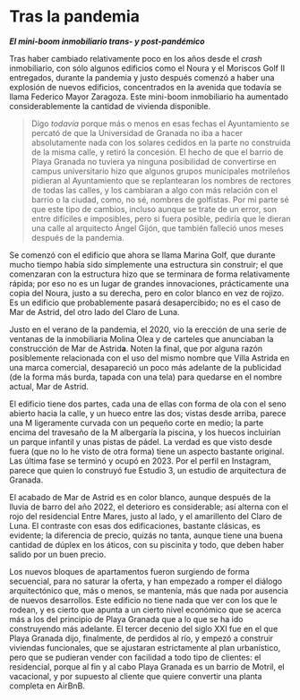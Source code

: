 # Tras la pandemia
__*El mini-boom inmobiliario trans-  y post-pandémico*__

Tras haber cambiado relativamente poco en los años desde el *crash*
inmobiliario, con sólo algunos edificios como el Noura y el Moriscos
Golf II entregados, durante la pandemia y justo después comenzó a
haber una explosión de nuevos edificios, concentrados en la avenida
que todavía se llama Federico Mayor Zaragoza. Este mini-boom
inmobiliario ha aumentado considerablemente la cantidad de vivienda
disponible.

> Digo *todavía* porque más o menos en esas fechas el Ayuntamiento se
> percató de que la Universidad de Granada no iba a hacer
> absolutamente nada con los solares cedidos en la parte no construida
> de la misma calle, y retiró la concesión. El hecho de que el barrio
> de Playa Granada no tuviera ya ninguna posibilidad de convertirse en
> campus universitario hizo que algunos grupos municipales motrileños
> pidieran al Ayuntamiento que se replantearan los nombres de rectores
> de todas las calles, y los cambiaran a algo con más relación con el
> barrio o la ciudad, como, no sé, nombres de golfistas. Por mi parte
> sé que este tipo de cambios, incluso aunque se trate de un error,
> son entre difíciles e imposibles, pero si fuera posible, pediría que
> le dieran una calle al arquitecto Ángel Gijón, que también falleció
> unos meses después de la pandemia.

Se comenzó con el edificio que ahora se llama Marina Golf, que durante
mucho tiempo había sido simplemente una estructura sin construir; el
que comenzaran con la estructura hizo que se terminara de forma
relativamente rápida; por eso no es un lugar de grandes innovaciones,
prácticamente una copia del Noura, justo a su derecha, pero en color
blanco en vez de rojizo. Es un edificio que probablemente pasará
desapercibido; no es el caso de Mar de Astrid, del otro lado del Claro
de Luna.

Justo en el verano de la pandemia, el 2020, vio la erección de una
serie de ventanas de la inmobiliaria Molina Olea y de carteles que
anunciaban la construcción de Mar de Astrid**a**. Noten la final, que
por alguna razón posiblemente relacionada con el uso del mismo nombre
que Villa Astrida en una marca comercial, desapareció un poco más
adelante de la publicidad (de la forma más burda, tapada con una tela)
para quedarse en el nombre actual, Mar de Astrid.

El edificio tiene dos partes, cada una de ellas con forma de ola con
el seno abierto hacia la calle, y un hueco entre las dos; vistas desde
arriba, parece una M ligeramente curvada con un pequeño corte en
medio; la parte encima del travesaño de la M albergaría la piscina, y
los huecos incluirían un parque infantil y unas pistas de pádel. La
verdad es que visto desde fuera (que no lo he visto de otra forma)
tiene un aspecto bastante original. Las última fase se terminó y ocupó
en 2023. Por el perfil en Instagram, parece que quien lo construyó fue
Estudio 3, un estudio de arquitectura de Granada.

El acabado de Mar de Astrid es en color blanco, aunque después de la
lluvia de barro del año 2022, el deterioro es considerable; así
alterna con el rojo del residencial Entre Mares, justo al lado, y el
amarillento del Claro de Luna. El contraste con esas dos
edificaciones, bastante clásicas, es evidente; la diferencia de
precio, quizás no tanta, aunque tiene una buena cantidad de dúplex en
los áticos, con su piscinita y todo, que deben haber salido por un
buen precio.

Los nuevos bloques de apartamentos fueron surgiendo de forma
secuencial, para no saturar la oferta, y han empezado a romper el
diálogo arquitectónico que, más o menos, se mantenía, más que nada por
ausencia de nuevos desarrollos. Este edificio no tiene nada que ver
con los que le rodean, y es cierto que apunta a un cierto nivel
económico que se acerca más a los del principio de Playa Granada que a
lo que se ha ido construyendo más adelante. El tercer decenio del
siglo XXI fue en el que Playa Granada dijo, finalmente, de perdidos al
río, y empezó a construir viviendas funcionales, que se ajustaran
estrictamente al plan urbanístico, pero que se pudieran vender con
facilidad a todo tipo de clientes: el residencial, porque al fin y al
cabo Playa Granada es un barrio de Motril, el vacacional, y por
supuesto al cliente que quiere convertir una planta completa en AirBnB.
